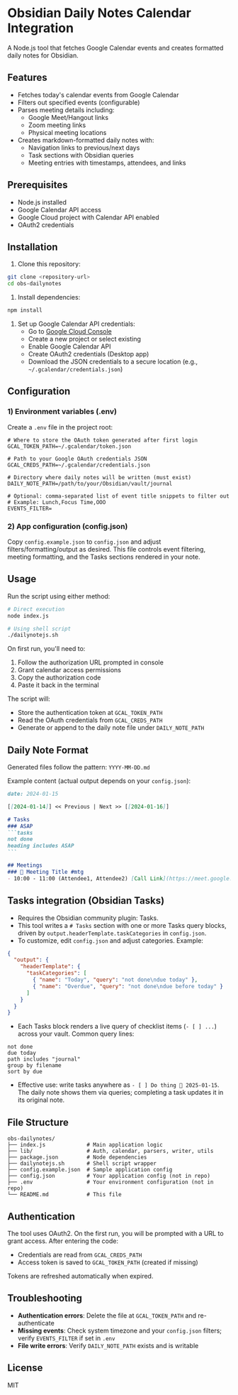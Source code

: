 # Obsidian Daily Notes Calendar Integration

A Node.js tool that fetches Google Calendar events and creates formatted daily notes for Obsidian.

## Features

- Fetches today's calendar events from Google Calendar
- Filters out specified events (configurable)
- Parses meeting details including:
  - Google Meet/Hangout links
  - Zoom meeting links
  - Physical meeting locations
- Creates markdown-formatted daily notes with:
  - Navigation links to previous/next days
  - Task sections with Obsidian queries
  - Meeting entries with timestamps, attendees, and links

## Prerequisites

- Node.js installed
- Google Calendar API access
- Google Cloud project with Calendar API enabled
- OAuth2 credentials

## Installation

1. Clone this repository:

```bash
git clone <repository-url>
cd obs-dailynotes
```

1. Install dependencies:

```bash
npm install
```

1. Set up Google Calendar API credentials:
   - Go to [Google Cloud Console](https://console.cloud.google.com/)
   - Create a new project or select existing
   - Enable Google Calendar API
   - Create OAuth2 credentials (Desktop app)
   - Download the JSON credentials to a secure location (e.g., `~/.gcalendar/credentials.json`)

## Configuration

### 1) Environment variables (.env)

Create a `.env` file in the project root:

```env
# Where to store the OAuth token generated after first login
GCAL_TOKEN_PATH=~/.gcalendar/token.json

# Path to your Google OAuth credentials JSON
GCAL_CREDS_PATH=~/.gcalendar/credentials.json

# Directory where daily notes will be written (must exist)
DAILY_NOTE_PATH=/path/to/your/Obsidian/vault/journal

# Optional: comma-separated list of event title snippets to filter out
# Example: Lunch,Focus Time,OOO
EVENTS_FILTER=
```

### 2) App configuration (config.json)

Copy `config.example.json` to `config.json` and adjust filters/formatting/output as desired. This file controls event filtering, meeting formatting, and the Tasks sections rendered in your note.

## Usage

Run the script using either method:

```bash
# Direct execution
node index.js

# Using shell script
./dailynotejs.sh
```

On first run, you'll need to:

1. Follow the authorization URL prompted in console
2. Grant calendar access permissions
3. Copy the authorization code
4. Paste it back in the terminal

The script will:

- Store the authentication token at `GCAL_TOKEN_PATH`
- Read the OAuth credentials from `GCAL_CREDS_PATH`
- Generate or append to the daily note file under `DAILY_NOTE_PATH`

## Daily Note Format

Generated files follow the pattern: `YYYY-MM-DD.md`

Example content (actual output depends on your `config.json`):

````markdown
date: 2024-01-15

[[2024-01-14]] << Previous | Next >> [[2024-01-16]]

# Tasks
### ASAP
```tasks
not done
heading includes ASAP
```

## Meetings
### 🎥 Meeting Title #mtg
- 10:00 - 11:00 (Attendee1, Attendee2) [Call Link](https://meet.google.com/...) [[2024-01-15-1000]]
````

## Tasks integration (Obsidian Tasks)

- Requires the Obsidian community plugin: Tasks.
- This tool writes a `# Tasks` section with one or more Tasks query blocks, driven by `output.headerTemplate.taskCategories` in `config.json`.
- To customize, edit `config.json` and adjust categories. Example:

```json
{
  "output": {
    "headerTemplate": {
      "taskCategories": [
        { "name": "Today", "query": "not done\ndue today" },
        { "name": "Overdue", "query": "not done\ndue before today" }
      ]
    }
  }
}
```

- Each Tasks block renders a live query of checklist items (`- [ ] ...`) across your vault. Common query lines:

```tasks
not done
due today
path includes "journal"
group by filename
sort by due
```

- Effective use: write tasks anywhere as `- [ ] Do thing 📅 2025-01-15`. The daily note shows them via queries; completing a task updates it in its original note.

## File Structure

```text
obs-dailynotes/
├── index.js             # Main application logic
├── lib/                 # Auth, calendar, parsers, writer, utils
├── package.json         # Node dependencies
├── dailynotejs.sh       # Shell script wrapper
├── config.example.json  # Sample application config
├── config.json          # Your application config (not in repo)
├── .env                 # Your environment configuration (not in repo)
└── README.md            # This file
```

## Authentication

The tool uses OAuth2. On the first run, you will be prompted with a URL to grant access. After entering the code:

- Credentials are read from `GCAL_CREDS_PATH`
- Access token is saved to `GCAL_TOKEN_PATH` (created if missing)

Tokens are refreshed automatically when expired.

## Troubleshooting

- **Authentication errors**: Delete the file at `GCAL_TOKEN_PATH` and re-authenticate
- **Missing events**: Check system timezone and your `config.json` filters; verify `EVENTS_FILTER` if set in `.env`
- **File write errors**: Verify `DAILY_NOTE_PATH` exists and is writable

## License

MIT
